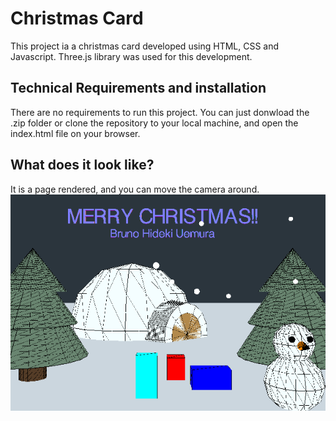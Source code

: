 # Christmas Card

This project ia a christmas card developed using HTML, CSS and Javascript.
Three.js library was used for this development.

## Technical Requirements and installation

There are no requirements to run this project.
You can just donwload the .zip folder or clone the repository to your local machine, and open the index.html file on your browser.

## What does it look like?

It is a page rendered, and you can move the camera around.
![](images/Screenshot_1.png)
